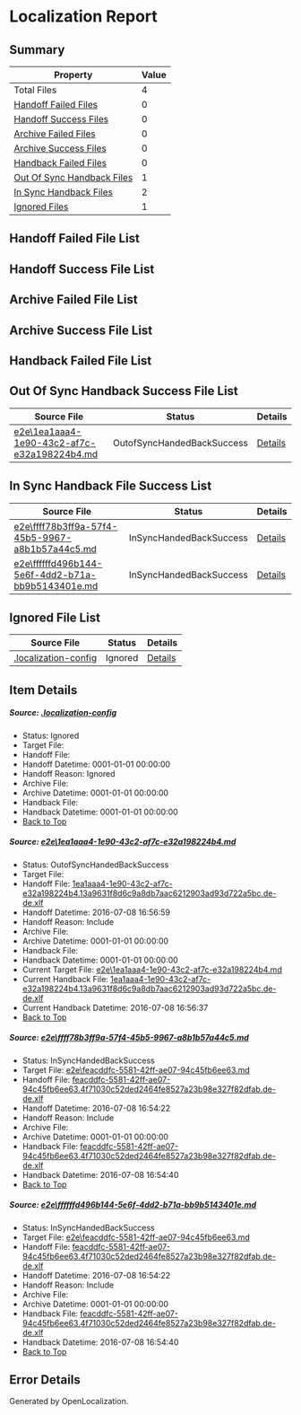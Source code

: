 # <a name='report-top'></a> Localization Report

## Summary
 Property | Value 
 -------- | ----- 
 Total Files | 4
[ Handoff Failed Files ](#handoff-failed-list)| 0
[ Handoff Success Files ](#handoff-success-list)| 0
[ Archive Failed Files ](#archive-failed-list)| 0
[ Archive Success Files ](#archive-success-list)| 0
[ Handback Failed Files ](#handback-failed-list)| 0
[ Out Of Sync Handback Files ](#outofsync-handback-success-list)| 1
[ In Sync Handback Files ](#insync-handback-success-list)| 2
[ Ignored Files ](#ignored-list)| 1

## <a name='handoff-failed-list'></a> Handoff Failed File List

## <a name='handoff-success-list'></a> Handoff Success File List

## <a name='archive-failed-list'></a> Archive Failed File List

## <a name='archive-success-list'></a> Archive Success File List

## <a name='handback-failed-list'></a> Handback Failed File List

## <a name='outofsync-handback-success-list'></a> Out Of Sync Handback Success File List
 Source File | Status | Details 
 ----------- | ------ | ------- 
 [e2e\1ea1aaa4-1e90-43c2-af7c-e32a198224b4.md](https://github.com/OpenLocalizationTestOrg/oltest/blob/a6767e79197e9c4d4cc38c0d52a23480cc4a2ace/e2e/1ea1aaa4-1e90-43c2-af7c-e32a198224b4.md) | OutofSyncHandedBackSuccess | [Details](#9a13ecd3d044241297a72f740009bdf7853e0af41)

## <a name='insync-handback-success-list'></a> In Sync Handback File Success List
 Source File | Status | Details 
 ----------- | ------ | ------- 
 [e2e\ffff78b3ff9a-57f4-45b5-9967-a8b1b57a44c5.md](https://github.com/OpenLocalizationTestOrg/oltest/blob/dec38ae4bc3fd84a520a6be894b068d6c0831519/e2e/ffff78b3ff9a-57f4-45b5-9967-a8b1b57a44c5.md) | InSyncHandedBackSuccess | [Details](#d73301aa3ce19d327c70d557dc5ce6e83ca936ce2)
 [e2e\ffffffd496b144-5e6f-4dd2-b71a-bb9b5143401e.md](https://github.com/OpenLocalizationTestOrg/oltest/blob/a6767e79197e9c4d4cc38c0d52a23480cc4a2ace/e2e/ffffffd496b144-5e6f-4dd2-b71a-bb9b5143401e.md) | InSyncHandedBackSuccess | [Details](#d73301aa3ce19d327c70d557dc5ce6e83ca936ce3)

## <a name='ignored-list'></a> Ignored File List
 Source File | Status | Details 
 ----------- | ------ | ------- 
 [.localization-config](https://github.com/OpenLocalizationTestOrg/oltest/blob/a6767e79197e9c4d4cc38c0d52a23480cc4a2ace/.localization-config) | Ignored | [Details](#3d4f252ac210baf56311d7e97dcc2db10974dbd20)

## Item Details
##### <a name='3d4f252ac210baf56311d7e97dcc2db10974dbd20'></a> Source: [.localization-config](https://github.com/OpenLocalizationTestOrg/oltest/blob/a6767e79197e9c4d4cc38c0d52a23480cc4a2ace/.localization-config)
* Status: Ignored
* Target File: 
* Handoff File: 
* Handoff Datetime: 0001-01-01 00:00:00
* Handoff Reason: Ignored
* Archive File: 
* Archive Datetime: 0001-01-01 00:00:00
* Handback File: 
* Handback Datetime: 0001-01-01 00:00:00
* [Back to Top](#report-top)

##### <a name='9a13ecd3d044241297a72f740009bdf7853e0af41'></a> Source: [e2e\1ea1aaa4-1e90-43c2-af7c-e32a198224b4.md](https://github.com/OpenLocalizationTestOrg/oltest/blob/a6767e79197e9c4d4cc38c0d52a23480cc4a2ace/e2e/1ea1aaa4-1e90-43c2-af7c-e32a198224b4.md)
* Status: OutofSyncHandedBackSuccess
* Target File: 
* Handoff File: [1ea1aaa4-1e90-43c2-af7c-e32a198224b4.13a9631f8d6c9a8db7aac6212903ad93d722a5bc.de-de.xlf](https://github.com/OpenLocalizationTestOrg/olhandoff-e2e/blob/60839ac80e149f0eebce78fdc2142e1dcde9f421/ol-handoff/OpenLocalizationTestOrg/oltest-dede-fly/ci/ht/1ea1aaa4-1e90-43c2-af7c-e32a198224b4.13a9631f8d6c9a8db7aac6212903ad93d722a5bc.de-de.xlf)
* Handoff Datetime: 2016-07-08 16:56:59
* Handoff Reason: Include
* Archive File: 
* Archive Datetime: 0001-01-01 00:00:00
* Handback File: 
* Handback Datetime: 0001-01-01 00:00:00
* Current Target File: [e2e\1ea1aaa4-1e90-43c2-af7c-e32a198224b4.md](https://github.com/OpenLocalizationTestOrg/oltest-dede-fly/blob/e1e7055dc49114f5b5fd05d646c32ed29dae4931/e2e/1ea1aaa4-1e90-43c2-af7c-e32a198224b4.md)
* Current Handback File: [1ea1aaa4-1e90-43c2-af7c-e32a198224b4.13a9631f8d6c9a8db7aac6212903ad93d722a5bc.de-de.xlf](https://github.com/OpenLocalizationTestOrg/olhandback-e2e/blob/c4332c5ef9adfb86c5935f6f755416a363cd0c0d/ol-handback/OpenLocalizationTestOrg/oltest-dede-fly/ci/ht/1ea1aaa4-1e90-43c2-af7c-e32a198224b4.13a9631f8d6c9a8db7aac6212903ad93d722a5bc.de-de.xlf)
* Current Handback Datetime: 2016-07-08 16:56:37
* [Back to Top](#report-top)

##### <a name='d73301aa3ce19d327c70d557dc5ce6e83ca936ce2'></a> Source: [e2e\ffff78b3ff9a-57f4-45b5-9967-a8b1b57a44c5.md](https://github.com/OpenLocalizationTestOrg/oltest/blob/dec38ae4bc3fd84a520a6be894b068d6c0831519/e2e/ffff78b3ff9a-57f4-45b5-9967-a8b1b57a44c5.md)
* Status: InSyncHandedBackSuccess
* Target File: [e2e\feacddfc-5581-42ff-ae07-94c45fb6ee63.md](https://github.com/OpenLocalizationTestOrg/oltest-dede-fly/blob/c53401ca32dd1a6cd3328d59c2b06fa233991993/e2e/feacddfc-5581-42ff-ae07-94c45fb6ee63.md)
* Handoff File: [feacddfc-5581-42ff-ae07-94c45fb6ee63.4f71030c52ded2464fe8527a23b98e327f82dfab.de-de.xlf](https://github.com/OpenLocalizationTestOrg/olhandoff-e2e/blob/8377529570efe9e354338349efaa0e7df7826686/ol-handoff/OpenLocalizationTestOrg/oltest-dede-fly/ci/ht/feacddfc-5581-42ff-ae07-94c45fb6ee63.4f71030c52ded2464fe8527a23b98e327f82dfab.de-de.xlf)
* Handoff Datetime: 2016-07-08 16:54:22
* Handoff Reason: Include
* Archive File: 
* Archive Datetime: 0001-01-01 00:00:00
* Handback File: [feacddfc-5581-42ff-ae07-94c45fb6ee63.4f71030c52ded2464fe8527a23b98e327f82dfab.de-de.xlf](https://github.com/OpenLocalizationTestOrg/olhandback-e2e/blob/eaa28eec3b61c0f41a7e35894aab4f9b4e6fc1ef/ol-handback/OpenLocalizationTestOrg/oltest-dede-fly/ci/ht/feacddfc-5581-42ff-ae07-94c45fb6ee63.4f71030c52ded2464fe8527a23b98e327f82dfab.de-de.xlf)
* Handback Datetime: 2016-07-08 16:54:40
* [Back to Top](#report-top)

##### <a name='d73301aa3ce19d327c70d557dc5ce6e83ca936ce3'></a> Source: [e2e\ffffffd496b144-5e6f-4dd2-b71a-bb9b5143401e.md](https://github.com/OpenLocalizationTestOrg/oltest/blob/a6767e79197e9c4d4cc38c0d52a23480cc4a2ace/e2e/ffffffd496b144-5e6f-4dd2-b71a-bb9b5143401e.md)
* Status: InSyncHandedBackSuccess
* Target File: [e2e\feacddfc-5581-42ff-ae07-94c45fb6ee63.md](https://github.com/OpenLocalizationTestOrg/oltest-dede-fly/blob/c53401ca32dd1a6cd3328d59c2b06fa233991993/e2e/feacddfc-5581-42ff-ae07-94c45fb6ee63.md)
* Handoff File: [feacddfc-5581-42ff-ae07-94c45fb6ee63.4f71030c52ded2464fe8527a23b98e327f82dfab.de-de.xlf](https://github.com/OpenLocalizationTestOrg/olhandoff-e2e/blob/8377529570efe9e354338349efaa0e7df7826686/ol-handoff/OpenLocalizationTestOrg/oltest-dede-fly/ci/ht/feacddfc-5581-42ff-ae07-94c45fb6ee63.4f71030c52ded2464fe8527a23b98e327f82dfab.de-de.xlf)
* Handoff Datetime: 2016-07-08 16:54:22
* Handoff Reason: Include
* Archive File: 
* Archive Datetime: 0001-01-01 00:00:00
* Handback File: [feacddfc-5581-42ff-ae07-94c45fb6ee63.4f71030c52ded2464fe8527a23b98e327f82dfab.de-de.xlf](https://github.com/OpenLocalizationTestOrg/olhandback-e2e/blob/eaa28eec3b61c0f41a7e35894aab4f9b4e6fc1ef/ol-handback/OpenLocalizationTestOrg/oltest-dede-fly/ci/ht/feacddfc-5581-42ff-ae07-94c45fb6ee63.4f71030c52ded2464fe8527a23b98e327f82dfab.de-de.xlf)
* Handback Datetime: 2016-07-08 16:54:40
* [Back to Top](#report-top)


## Error Details

Generated by OpenLocalization.
